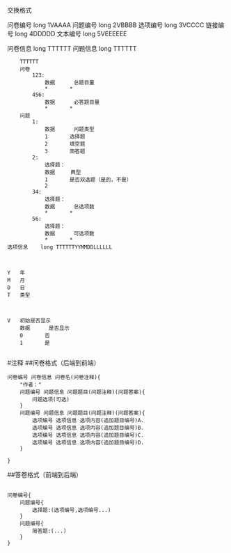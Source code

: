 交换格式

问卷编号 long   1VAAAA
问题编号 long   2VBBBB
选项编号 long   3VCCCC
链接编号 long   4DDDDD
文本编号 long   5VEEEEEE


问卷信息	long TTTTTT
问题信息	long TTTTTT

```text
	TTTTTT
	问卷
		123:
			数据		总题目量
			*		*		
		456:
			数据		必答题目量
			*		*	
	问题
		1:
			数据		问题类型
			1		选择题
			2		填空题
			3		简答题
		2:
			选择题：
			数据     典型
			1       是否双选题（是的，不是）
			2
		34:
			选择题：
			数据		总选项数
			*		*
		56:
			选择题：
			数据		可选项数
			*		*
选项信息	long TTTTTTYYMMDDLLLLLL



Y	年
M	月
D	日
T	类型

		
	
V	初始是否显示
	数据		是否显示
	0		否
	1		是
	

```




#注释
##问卷格式（后端到前端）
```shell
问卷编号 问卷信息 问卷名(问卷注释){
	"作者："
	问题编号 问题信息 问题题目(问题注释)(问题答案){
		问题选项(可选)
	}
	问题编号 问题信息 问题题目(问题注释)(问题答案){
		选项编号 选项信息 选项内容(追加题目编号)A.
		选项编号 选项信息 选项内容(追加题目编号)B.
		选项编号 选项信息 选项内容(追加题目编号)C.
		选项编号 选项信息 选项内容(追加题目编号)D.
	}
	
}
```
##答卷格式（前端到后端）
```shell

问卷编号{
	问题编号{
        选择题:(选项编号,选项编号...)
	}
	问题编号{
        简答题:(...)
    }
}

```